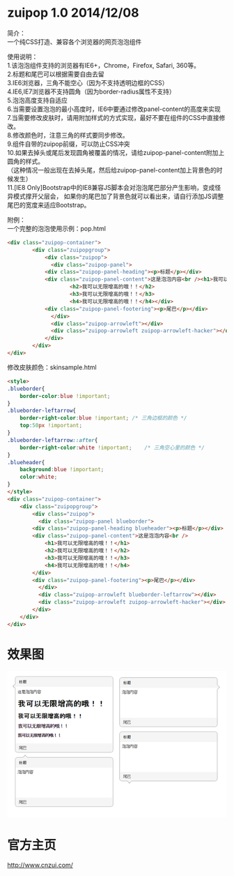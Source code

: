 zuipop 1.0  2014/12/08
====
简介：  
一个纯CSS打造、兼容各个浏览器的网页泡泡组件   

使用说明：   
1.该泡泡组件支持的浏览器有IE6+，Chrome，Firefox, Safari, 360等。   
2.标题和尾巴可以根据需要自由去留   
3.IE6浏览器，三角不能空心（因为不支持透明边框的CSS）   
4.IE6,IE7浏览器不支持圆角（因为border-radius属性不支持）   
5.泡泡高度支持自适应   
6.当需要设置泡泡的最小高度时，IE6中要通过修改panel-content的高度来实现   
7.当需要修改皮肤时，请用附加样式的方式实现，最好不要在组件的CSS中直接修改。   
8.修改颜色时，注意三角的样式要同步修改。   
9.组件自带的zuipop前缀，可以防止CSS冲突   
10.如果去掉头或尾后发现圆角被覆盖的情况，请给zuipop-panel-content附加上圆角的样式。  
（这种情况一般出现在去掉头尾，然后给zuipop-panel-content加上背景色的时候发生）  
11.[IE8 Only]Bootstrap中的IE8兼容JS脚本会对泡泡尾巴部分产生影响，变成怪异模式撑开父层会，
如果你的尾巴加了背景色就可以看出来，请自行添加JS调整尾巴的宽度来适应Bootstrap。


附例：   
一个完整的泡泡使用示例：pop.html

```html
<div class="zuipop-container">
    	<div class="zuipopgroup">
            <div class="zuipop">
              <div class="zuipop-panel">
      		<div class="zuipop-panel-heading"><p>标题</p></div>
      		<div class="zuipop-panel-content">这是泡泡内容<br /><h1>我可以无限增高的哦！！</h1>
                    <h2>我可以无限增高的哦！！</h2>
                    <h3>我可以无限增高的哦！！</h3>
                    <h4>我可以无限增高的哦！！</h4></div>
      		<div class="zuipop-panel-footering"><p>尾巴</p></div>
              </div>
              <div class="zuipop-arrowleft"></div>
              <div class="zuipop-arrowleft zuipop-arrowleft-hacker"></div>
            </div>
        </div>
</div>
```

修改皮肤颜色：skinsample.html

```html
<style>
.blueborder{
	border-color:blue !important;
}
.blueborder-leftarrow{
	border-right-color:blue !important;	/* 三角边框的颜色 */
	top:50px !important;
}
.blueborder-leftarrow::after{
	border-right-color:white !important;	/* 三角空心里的颜色 */
}
.blueheader{
	background:blue !important;
	color:white;
}
</style>
<div class="zuipop-container">
	<div class="zuipopgroup">
		<div class="zuipop">
		  <div class="zuipop-panel blueborder">
        <div class="zuipop-panel-heading blueheader"><p>标题</p></div>
        <div class="zuipop-panel-content">这是泡泡内容<br />
            <h1>我可以无限增高的哦！！</h1>
            <h2>我可以无限增高的哦！！</h2>
            <h3>我可以无限增高的哦！！</h3>
            <h4>我可以无限增高的哦！！</h4>
        </div>
        <div class="zuipop-panel-footering"><p>尾巴</p></div>
		  </div>
		  <div class="zuipop-arrowleft blueborder-leftarrow"></div>
		  <div class="zuipop-arrowleft zuipop-arrowleft-hacker"></div>
		</div>
	</div>
</div>
```


效果图
=====
![image](https://github.com/cnzui/zuipop/raw/master/screenshots/sample.jpg)

官方主页
=====
http://www.cnzui.com/